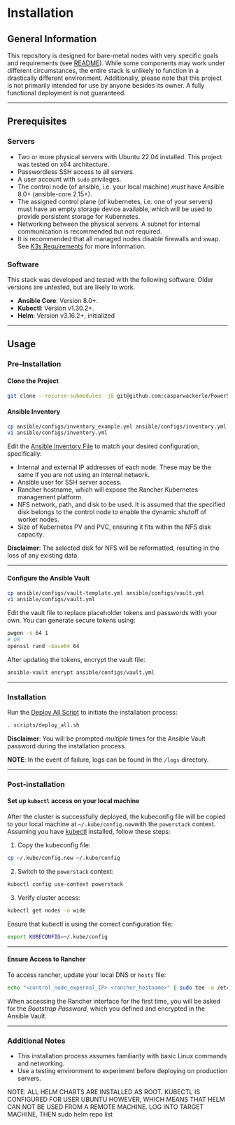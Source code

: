 # Installation

## General Information

This repository is designed for bare-metal nodes with very specific goals and requirements (see [README](../README.md)). While some components may work under different circumstances, the entire stack is unlikely to function in a drastically different environment. Additionally, please note that this project is not primarily intended for use by anyone besides its owner. A fully functional deployment is not guaranteed.

---

## Prerequisites

### Servers
- Two or more physical servers with Ubuntu 22.04 installed. This project was tested on x64 architecture.
- Passwordless SSH access to all servers.
- A user account with `sudo` privileges.
- The control node (of ansible, i.e. your local machine) *must* have Ansible 8.0+ (ansible-core 2.15+).
- The assigned control plane (of kubernetes, i.e. one of your servers) must have an empty storage device available, which will be used to provide persistent storage for Kubernetes.
- Networking between the physical servers. A subnet for internal communication is recommended but not required.
- It is recommended that all managed nodes disable firewalls and swap. See [K3s Requirements](https://docs.k3s.io/installation/requirements) for more information.

### Software
This stack was developed and tested with the following software. Older versions are untested, but are likely to work.
- **Ansible Core**: Version 8.0+.
- **Kubectl**: Version v1.30.2+.
- **Helm**: Version v3.16.2+, initialized

---

## Usage

### Pre-Installation

#### Clone the Project
```bash
git clone --recurse-submodules -j8 git@github.com:casparwackerle/PowerStack.git
```
#### Ansible Inventory
```bash
cp ansible/configs/inventory_example.yml ansible/configs/inventory.yml
vi ansible/configs/inventory.yml
```
Edit the [Ansible Inventory File](../ansible/configs/inventory.yml) to match your desired configuration, specifically:
- Internal and external IP addresses of each node. These may be the same if you are not using an internal network.
- Ansible user for SSH server access.
- Rancher hostname, which will expose the Rancher Kubernetes management platform.
- NFS network, path, and disk to be used. It is assumed that the specified disk belongs to the control node to enable the dynamic shutoff of worker nodes.
- Size of Kubernetes PV and PVC, ensuring it fits within the NFS disk capacity.


**Disclaimer**: The selected disk for NFS will be reformatted, resulting in the loss of any existing data.

---

#### Configure the Ansible Vault
```bash
cp ansible/configs/vault-template.yml ansible/configs/vault.yml
vi ansible/configs/vault.yml
```
Edit the vault file to replace placeholder tokens and passwords with your own. You can generate secure tokens using:
```bash
pwgen -s 64 1
# OR
openssl rand -base64 64
```
After updating the tokens, encrypt the vault file:
```bash
ansible-vault encrypt ansible/configs/vault.yml
```

---

### Installation
Run the [Deploy All Script](../scripts/deploy_all.sh) to initiate the installation process:
```bash
. scripts/deploy_all.sh
```
**Disclaimer**: You will be prompted *multiple* times for the Ansible Vault password during the installation process.

**NOTE**: In the event of failure, logs can be found in the `/logs` directory.

---

### Post-installation
#### Set up `kubectl` access on your local machine
After the cluster is successfully deployed, the kubeconfig file will be copied to your local machine at `~/.kube/config.new`with the `powerstack` context. Assuming you have [kubectl](https://kubernetes.io/docs/tasks/tools/#kubectl) installed, follow these steps:
1. Copy the kubeconfig file:
```bash
cp ~/.kube/config.new ~/.kube/config
```
2. Switch to the `powerstack` context:
```bash
kubectl config use-context powerstack
```
3. Verify cluster access:
```bash
kubectl get nodes -o wide
```
Ensure that kubectl is using the correct configuration file:
```bash
export KUBECONFIG=~/.kube/config
```
---

#### Ensure Access to Rancher
To access rancher, update your local DNS or `hosts` file:
```bash
echo "<control_node_expernal_IP> <rancher_hostname>" | sudo tee -a /etc/hosts
```
When accessing the Rancher interface for the first time, you will be asked for the *Bootstrap Password*, which you defined and encrypted in the Ansible Vault.

---

### Additional Notes
- This installation process assumes familiarity with basic Linux commands and networking.
- Use a testing environment to experiment before deploying on production servers.



NOTE: ALL HELM CHARTS ARE INSTALLED AS ROOT.
KUBECTL IS CONFIGURED FOR USER UBUNTU HOWEVER, WHICH MEANS THAT HELM CAN NOT BE USED FROM A REMOTE MACHINE. LOG INTO TARGET MACHINE, THEN sudo helm repo list